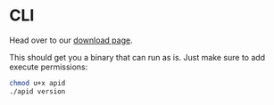 # CLI

Head over to our [download page](https://github.com/getapid/apid-cli/releases).

This should get you a binary that can run as is. Just make sure to add execute permissions:

```bash
chmod u+x apid
./apid version
```


